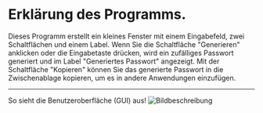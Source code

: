 # Erklärung des Programms.

Dieses Programm erstellt ein kleines Fenster mit einem Eingabefeld, zwei Schaltflächen und einem Label. 
Wenn Sie die Schaltfläche "Generieren" anklicken oder die Eingabetaste drücken, wird ein zufälliges 
Passwort generiert und im Label "Generiertes Passwort" angezeigt. Mit der Schaltfläche "Kopieren" können 
Sie das generierte Passwort in die Zwischenablage kopieren, um es in andere Anwendungen einzufügen.

________________________________________________________________________________________________________

So sieht die Benutzeroberfläche (GUI) aus!
![Bildbeschreibung](https://drive.google.com/uc?export=view&id=13Ib0ShrOzSlq1vg3T8yF3MMIpZ7q7ACN)


